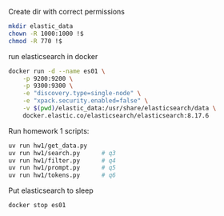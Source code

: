 Create dir with correct permissions
```bash
mkdir elastic_data
chown -R 1000:1000 !$
chmod -R 770 !$
```

run elasticsearch in docker 
```bash
docker run -d --name es01 \
    -p 9200:9200 \
    -p 9300:9300 \
    -e "discovery.type=single-node" \
    -e "xpack.security.enabled=false" \
    -v $(pwd)/elastic_data:/usr/share/elasticsearch/data \
    docker.elastic.co/elasticsearch/elasticsearch:8.17.6
```

Run homework 1 scripts:
```bash
uv run hw1/get_data.py
uv run hw1/search.py      # q3
uv run hw1/filter.py      # q4  
uv run hw1/prompt.py      # q5
uv run hw1/tokens.py      # q6
```

Put elasticsearch to sleep
```bash
docker stop es01
```

